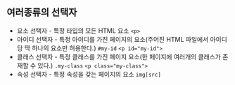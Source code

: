 ## 여러종류의 선택자

- 요소 선택자 - 특정 타입의 모든 HTML 요소 `<p>`
- 아이디 선택자 - 특정 아이디를 가진 페이지의 요소(주어진 HTML 파일에서 아이디당 딱 하나의 요소만 허용한다.) `#my-id` `<p id="my-id">`
- 클래스 선택자 - 특정 클래스를 가진 페이지 요소(한 페이지에 여러개의 클래스가 존재할 수 있다.) `.my-class` `<p class="my-class">`
- 속성 선택자 - 특정 속성을 갖는 페이지의 요소 `img[src]`
